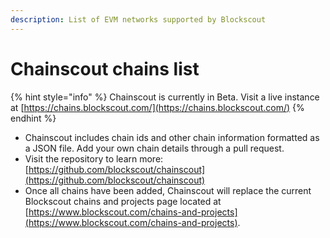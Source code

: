 ```yaml
---
description: List of EVM networks supported by Blockscout
---
```


# Chainscout chains list

{% hint style="info" %}
Chainscout is currently in Beta. Visit a live instance at [https://chains.blockscout.com/](https://chains.blockscout.com/)
{% endhint %}

* Chainscout includes chain ids and other chain information formatted as a JSON file. Add your own chain details through a pull request.&#x20;
* Visit the repository to learn more: [https://github.com/blockscout/chainscout](https://github.com/blockscout/chainscout)
* Once all chains have been added, Chainscout will replace the current Blockscout chains and projects page located at [https://www.blockscout.com/chains-and-projects](https://www.blockscout.com/chains-and-projects).

